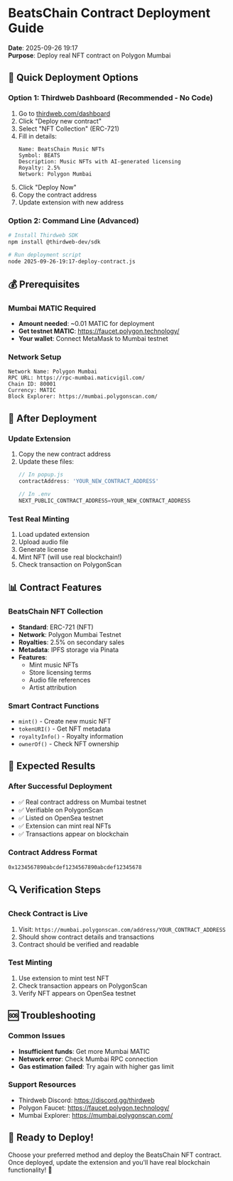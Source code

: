# BeatsChain Contract Deployment Guide
**Date**: 2025-09-26 19:17  
**Purpose**: Deploy real NFT contract on Polygon Mumbai

## 🚀 **Quick Deployment Options**

### **Option 1: Thirdweb Dashboard** (Recommended - No Code)
1. Go to [thirdweb.com/dashboard](https://thirdweb.com/dashboard)
2. Click "Deploy new contract"
3. Select "NFT Collection" (ERC-721)
4. Fill in details:
   ```
   Name: BeatsChain Music NFTs
   Symbol: BEATS
   Description: Music NFTs with AI-generated licensing
   Royalty: 2.5%
   Network: Polygon Mumbai
   ```
5. Click "Deploy Now"
6. Copy the contract address
7. Update extension with new address

### **Option 2: Command Line** (Advanced)
```bash
# Install Thirdweb SDK
npm install @thirdweb-dev/sdk

# Run deployment script
node 2025-09-26-19:17-deploy-contract.js
```

## 💰 **Prerequisites**

### **Mumbai MATIC Required**
- **Amount needed**: ~0.01 MATIC for deployment
- **Get testnet MATIC**: https://faucet.polygon.technology/
- **Your wallet**: Connect MetaMask to Mumbai testnet

### **Network Setup**
```
Network Name: Polygon Mumbai
RPC URL: https://rpc-mumbai.maticvigil.com/
Chain ID: 80001
Currency: MATIC
Block Explorer: https://mumbai.polygonscan.com/
```

## 🔧 **After Deployment**

### **Update Extension**
1. Copy the new contract address
2. Update these files:
   ```javascript
   // In popup.js
   contractAddress: 'YOUR_NEW_CONTRACT_ADDRESS'
   
   // In .env
   NEXT_PUBLIC_CONTRACT_ADDRESS=YOUR_NEW_CONTRACT_ADDRESS
   ```

### **Test Real Minting**
1. Load updated extension
2. Upload audio file
3. Generate license
4. Mint NFT (will use real blockchain!)
5. Check transaction on PolygonScan

## 📊 **Contract Features**

### **BeatsChain NFT Collection**
- **Standard**: ERC-721 (NFT)
- **Network**: Polygon Mumbai Testnet
- **Royalties**: 2.5% on secondary sales
- **Metadata**: IPFS storage via Pinata
- **Features**: 
  - Mint music NFTs
  - Store licensing terms
  - Audio file references
  - Artist attribution

### **Smart Contract Functions**
- `mint()` - Create new music NFT
- `tokenURI()` - Get NFT metadata
- `royaltyInfo()` - Royalty information
- `ownerOf()` - Check NFT ownership

## 🎯 **Expected Results**

### **After Successful Deployment**
- ✅ Real contract address on Mumbai testnet
- ✅ Verifiable on PolygonScan
- ✅ Listed on OpenSea testnet
- ✅ Extension can mint real NFTs
- ✅ Transactions appear on blockchain

### **Contract Address Format**
```
0x1234567890abcdef1234567890abcdef12345678
```

## 🔍 **Verification Steps**

### **Check Contract is Live**
1. Visit: `https://mumbai.polygonscan.com/address/YOUR_CONTRACT_ADDRESS`
2. Should show contract details and transactions
3. Contract should be verified and readable

### **Test Minting**
1. Use extension to mint test NFT
2. Check transaction appears on PolygonScan
3. Verify NFT appears on OpenSea testnet

## 🆘 **Troubleshooting**

### **Common Issues**
- **Insufficient funds**: Get more Mumbai MATIC
- **Network error**: Check Mumbai RPC connection
- **Gas estimation failed**: Try again with higher gas limit

### **Support Resources**
- Thirdweb Discord: https://discord.gg/thirdweb
- Polygon Faucet: https://faucet.polygon.technology/
- Mumbai Explorer: https://mumbai.polygonscan.com/

## 🎵 **Ready to Deploy!**

Choose your preferred method and deploy the BeatsChain NFT contract. Once deployed, update the extension and you'll have real blockchain functionality! 🚀